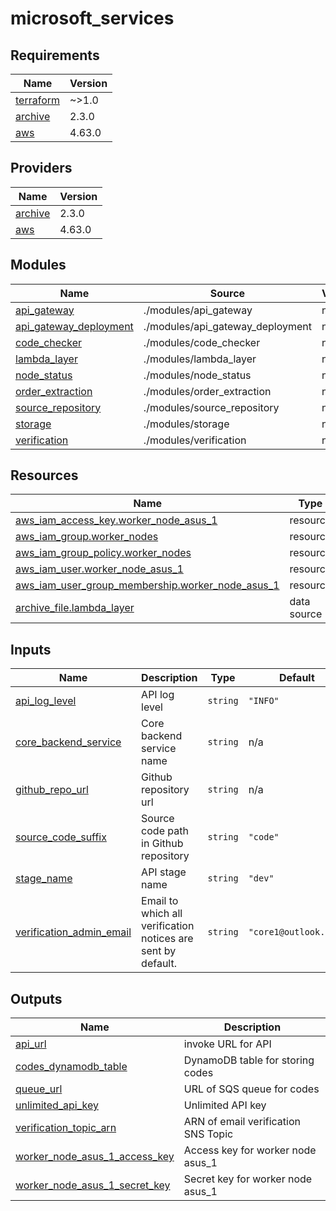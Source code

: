 # microsoft_services

<!-- BEGINNING OF PRE-COMMIT-TERRAFORM DOCS HOOK -->
## Requirements

| Name | Version |
|------|---------|
| <a name="requirement_terraform"></a> [terraform](#requirement\_terraform) | ~>1.0 |
| <a name="requirement_archive"></a> [archive](#requirement\_archive) | 2.3.0 |
| <a name="requirement_aws"></a> [aws](#requirement\_aws) | 4.63.0 |

## Providers

| Name | Version |
|------|---------|
| <a name="provider_archive"></a> [archive](#provider\_archive) | 2.3.0 |
| <a name="provider_aws"></a> [aws](#provider\_aws) | 4.63.0 |

## Modules

| Name | Source | Version |
|------|--------|---------|
| <a name="module_api_gateway"></a> [api\_gateway](#module\_api\_gateway) | ./modules/api_gateway | n/a |
| <a name="module_api_gateway_deployment"></a> [api\_gateway\_deployment](#module\_api\_gateway\_deployment) | ./modules/api_gateway_deployment | n/a |
| <a name="module_code_checker"></a> [code\_checker](#module\_code\_checker) | ./modules/code_checker | n/a |
| <a name="module_lambda_layer"></a> [lambda\_layer](#module\_lambda\_layer) | ./modules/lambda_layer | n/a |
| <a name="module_node_status"></a> [node\_status](#module\_node\_status) | ./modules/node_status | n/a |
| <a name="module_order_extraction"></a> [order\_extraction](#module\_order\_extraction) | ./modules/order_extraction | n/a |
| <a name="module_source_repository"></a> [source\_repository](#module\_source\_repository) | ./modules/source_repository | n/a |
| <a name="module_storage"></a> [storage](#module\_storage) | ./modules/storage | n/a |
| <a name="module_verification"></a> [verification](#module\_verification) | ./modules/verification | n/a |

## Resources

| Name | Type |
|------|------|
| [aws_iam_access_key.worker_node_asus_1](https://registry.terraform.io/providers/hashicorp/aws/4.63.0/docs/resources/iam_access_key) | resource |
| [aws_iam_group.worker_nodes](https://registry.terraform.io/providers/hashicorp/aws/4.63.0/docs/resources/iam_group) | resource |
| [aws_iam_group_policy.worker_nodes](https://registry.terraform.io/providers/hashicorp/aws/4.63.0/docs/resources/iam_group_policy) | resource |
| [aws_iam_user.worker_node_asus_1](https://registry.terraform.io/providers/hashicorp/aws/4.63.0/docs/resources/iam_user) | resource |
| [aws_iam_user_group_membership.worker_node_asus_1](https://registry.terraform.io/providers/hashicorp/aws/4.63.0/docs/resources/iam_user_group_membership) | resource |
| [archive_file.lambda_layer](https://registry.terraform.io/providers/hashicorp/archive/2.3.0/docs/data-sources/file) | data source |

## Inputs

| Name | Description | Type | Default | Required |
|------|-------------|------|---------|:--------:|
| <a name="input_api_log_level"></a> [api\_log\_level](#input\_api\_log\_level) | API log level | `string` | `"INFO"` | no |
| <a name="input_core_backend_service"></a> [core\_backend\_service](#input\_core\_backend\_service) | Core backend service name | `string` | n/a | yes |
| <a name="input_github_repo_url"></a> [github\_repo\_url](#input\_github\_repo\_url) | Github repository url | `string` | n/a | yes |
| <a name="input_source_code_suffix"></a> [source\_code\_suffix](#input\_source\_code\_suffix) | Source code path in Github repository | `string` | `"code"` | no |
| <a name="input_stage_name"></a> [stage\_name](#input\_stage\_name) | API stage name | `string` | `"dev"` | no |
| <a name="input_verification_admin_email"></a> [verification\_admin\_email](#input\_verification\_admin\_email) | Email to which all verification notices are sent by default. | `string` | `"core1@outlook.com"` | no |

## Outputs

| Name | Description |
|------|-------------|
| <a name="output_api_url"></a> [api\_url](#output\_api\_url) | invoke URL for API |
| <a name="output_codes_dynamodb_table"></a> [codes\_dynamodb\_table](#output\_codes\_dynamodb\_table) | DynamoDB table for storing codes |
| <a name="output_queue_url"></a> [queue\_url](#output\_queue\_url) | URL of SQS queue for codes |
| <a name="output_unlimited_api_key"></a> [unlimited\_api\_key](#output\_unlimited\_api\_key) | Unlimited API key |
| <a name="output_verification_topic_arn"></a> [verification\_topic\_arn](#output\_verification\_topic\_arn) | ARN of email verification SNS Topic |
| <a name="output_worker_node_asus_1_access_key"></a> [worker\_node\_asus\_1\_access\_key](#output\_worker\_node\_asus\_1\_access\_key) | Access key for worker node asus\_1 |
| <a name="output_worker_node_asus_1_secret_key"></a> [worker\_node\_asus\_1\_secret\_key](#output\_worker\_node\_asus\_1\_secret\_key) | Secret key for worker node asus\_1 |
<!-- END OF PRE-COMMIT-TERRAFORM DOCS HOOK -->
